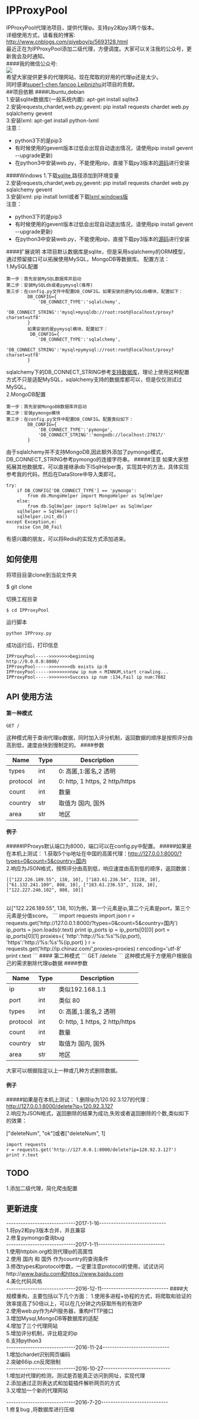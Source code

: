 ﻿# IPProxyPool
IPProxyPool代理池项目，提供代理ip。支持py2和py3两个版本。
<br/>
详细使用方式，请看我的博客:
http://www.cnblogs.com/qiyeboy/p/5693128.html
<br/>
最近正在为IPProxyPool添加二级代理，方便调度。大家可以关注我的公众号，更新我会及时通知。
<br/>
####我的微信公众号:
<br/>
![](qiye2.jpg)
<br/>
希望大家提供更多的代理网站，现在爬取的好用的代理ip还是太少。
<br/>
同时感谢[super1-chen](https://github.com/super1-chen),[fancoo](https://github.com/fancoo),[Leibnizhu](https://github.com/Leibnizhu)对项目的贡献。
<br/>
##项目依赖
####Ubuntu,debian
<br/>
1.安装sqlite数据库(一般系统内置):
apt-get install sqlite3
<br/>
2.安装requests,chardet,web.py,gevent:
pip install requests chardet web.py sqlalchemy gevent
<br/>
3.安装lxml:
apt-get install python-lxml
<br/>
注意：

* python3下的是pip3
* 有时候使用的gevent版本过低会出现自动退出情况，请使用pip install gevent --upgrade更新)
* 在python3中安装web.py，不能使用pip，直接下载py3版本的[源码](https://codeload.github.com/webpy/webpy/zip/py3)进行安装

####Windows
1.下载[sqlite](http://www.sqlite.org/download.html),路径添加到环境变量
<br/>
2.安装requests,chardet,web.py,gevent:
pip install requests chardet web.py sqlalchemy gevent
<br/>
3.安装lxml:
pip install lxml或者下载[lxml windows版](https://pypi.python.org/pypi/lxml/)
<br/>
注意：

* python3下的是pip3
* 有时候使用的gevent版本过低会出现自动退出情况，请使用pip install gevent --upgrade更新)
* 在python3中安装web.py，不能使用pip，直接下载py3版本的[源码](https://codeload.github.com/webpy/webpy/zip/py3)进行安装

####扩展说明
本项目默认数据库是sqlite，但是采用sqlalchemy的ORM模型，通过预留接口可以拓展使用MySQL，MongoDB等数据库。
配置方法：
<br/>
1.MySQL配置
```
第一步：首先安装MySQL数据库并启动
第二步：安装MySQLdb或者pymysql(推荐)
第三步：在config.py文件中配置DB_CONFIG。如果安装的是MySQLdb模块，配置如下：
        DB_CONFIG={
            'DB_CONNECT_TYPE':'sqlalchemy',
            'DB_CONNECT_STRING':'mysql+mysqldb://root:root@localhost/proxy?charset=utf8'
        }
        如果安装的是pymysql模块，配置如下：
         DB_CONFIG={
            'DB_CONNECT_TYPE':'sqlalchemy',
            'DB_CONNECT_STRING':'mysql+pymysql://root:root@localhost/proxy?charset=utf8'
        }
```
sqlalchemy下的DB_CONNECT_STRING参考[支持数据库](http://docs.sqlalchemy.org/en/latest/core/engines.html#supported-databases)，理论上使用这种配置方式不只是适配MySQL，sqlalchemy支持的数据库都可以，但是仅仅测试过MySQL。
<br/>
2.MongoDB配置
```
第一步：首先安装MongoDB数据库并启动
第二步：安装pymongo模块
第三步：在config.py文件中配置DB_CONFIG。配置类似如下：
        DB_CONFIG={
            'DB_CONNECT_TYPE':'pymongo',
            'DB_CONNECT_STRING':'mongodb://localhost:27017/'
        }
```
由于sqlalchemy并不支持MongoDB,因此额外添加了pymongo模式，DB_CONNECT_STRING参考pymongo的连接字符串。
#####注意
如果大家想拓展其他数据库，可以直接继承db下ISqlHelper类，实现其中的方法，具体实现参考我的代码，然后在DataStore中导入类即可。
```
try:
    if DB_CONFIG['DB_CONNECT_TYPE'] == 'pymongo':
        from db.MongoHelper import MongoHelper as SqlHelper
    else:
        from db.SqlHelper import SqlHelper as SqlHelper
    sqlhelper = SqlHelper()
    sqlhelper.init_db()
except Exception,e:
    raise Con_DB_Fail
```
有感兴趣的朋友，可以将Redis的实现方式添加进来。

## 如何使用

将项目目录clone到当前文件夹

$ git clone 

切换工程目录

```
$ cd IPProxyPool
```

运行脚本

```
python IPProxy.py
```
成功运行后，打印信息
```
IPProxyPool----->>>>>>>>beginning
http://0.0.0.0:8000/
IPProxyPool----->>>>>>>>db exists ip:0
IPProxyPool----->>>>>>>>now ip num < MINNUM,start crawling...
IPProxyPool----->>>>>>>>Success ip num :134,Fail ip num:7882
```

## API 使用方法

#### 第一种模式
```
GET /
```
这种模式用于查询代理ip数据，同时加入评分机制，返回数据的顺序是按照评分由高到低，速度由快到慢制定的。
####参数 


| Name | Type | Description |
| ----| ---- | ---- |
| types | int | 0: 高匿,1:匿名,2 透明 |
| protocol | int | 0: http, 1 https, 2 http/https |
| count | int | 数量 |
| country | str | 取值为 国内, 国外 |
| area | str | 地区 |



#### 例子
#####IPProxys默认端口为8000，端口可以在config.py中配置。
#####如果是在本机上测试：
1.获取5个ip地址在中国的高匿代理：http://127.0.0.1:8000/?types=0&count=5&country=国内
<br/>
2.响应为JSON格式，按照评分由高到低，响应速度由高到低的顺序，返回数据：
<br/>
```
[["122.226.189.55", 138, 10], ["183.61.236.54", 3128, 10], ["61.132.241.109", 808, 10], ["183.61.236.53", 3128, 10], ["122.227.246.102", 808, 10]]
```
<br/>
以["122.226.189.55", 138, 10]为例，第一个元素是ip,第二个元素是port，第三个元素是分值score。
```
import requests
import json
r = requests.get('http://127.0.0.1:8000/?types=0&count=5&country=国内')
ip_ports = json.loads(r.text)
print ip_ports
ip = ip_ports[0][0]
port = ip_ports[0][1]
proxies={
    'http':'http://%s:%s'%(ip,port),
    'https':'http://%s:%s'%(ip,port)
}
r = requests.get('http://ip.chinaz.com/',proxies=proxies)
r.encoding='utf-8'
print r.text
```
#### 第二种模式
```
GET /delete
```
这种模式用于方便用户根据自己的需求删除代理ip数据
####参数 


| Name | Type | Description |
| ----| ---- | ---- |
| ip | str | 类似192.168.1.1 |
| port | int | 类似 80 |
| types | int |  0: 高匿,1:匿名,2 透明 |
| protocol | int | 0: http, 1 https, 2 http/https |
| count | int | 数量 |
| country | str | 取值为 国内, 国外 |
| area | str | 地区 |
大家可以根据指定以上一种或几种方式删除数据。
#### 例子
#####如果是在本机上测试：
1.删除ip为120.92.3.127的代理：http://127.0.0.1:8000/delete?ip=120.92.3.127
<br/>
2.响应为JSON格式，返回删除的结果为成功,失败或者返回删除的个数,类似如下的效果：

["deleteNum", "ok"]或者["deleteNum", 1]
```
import requests
r = requests.get('http://127.0.0.1:8000/delete?ip=120.92.3.127')
print r.text
```

## TODO
1.添加二级代理，简化爬虫配置
<br/>


## 更新进度


-----------------------------2017-1-16----------------------------
<br/>
1.将py2和py3版本合并，并且兼容
<br/>
2.修复pymongo查询bug
<br/>
-----------------------------2017-1-11----------------------------
<br/>
1.使用httpbin.org检测代理ip的高匿性
<br/>
2.使用 国内 和 国外 作为country的查询条件
<br/>
3.修改types和protocol参数，一定要注意protocol的使用，试试访问http://www.baidu.com和https://www.baidu.com
<br/>
4.美化代码风格
<br/>
-----------------------------2016-12-11----------------------------
####大规模重构，主要包括以下几个方面：
1.使用多进程+协程的方式，将爬取和验证的效率提高了50倍以上，可以在几分钟之内获取所有的有效IP
<br/>
2.使用web.py作为API服务器，重构HTTP接口
<br/>
3.增加Mysql,MongoDB等数据库的适配
<br/>
4.增加了三个代理网站
<br/>
5.增加评分机制，评比稳定的ip
<br/>
6.支持python3
<br/>
-----------------------------2016-11-24----------------------------
<br/>
1.增加chardet识别网页编码
<br/>
2.突破66ip.cn反爬限制
<br/>
-----------------------------2016-10-27----------------------------
<br/>
1.增加对代理的检测，测试是否能真正访问到网址，实现代理
<br/>
2.添加通过正则表达式和加载插件解析网页的方式
<br/>
3.又增加一个新的代理网站
<br/>

-----------------------------2016-7-20----------------------------
<br/>
1.修复bug ,将数据库进行压缩
<br/>
